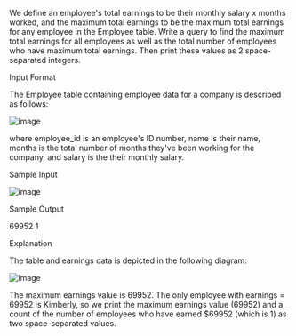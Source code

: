 We define an employee's total earnings to be their monthly  salary x months worked, and the maximum total earnings to be the maximum total earnings for any employee in the Employee table. Write a query to find the maximum total earnings for all employees as well as the total number of employees who have maximum total earnings. Then print these values as 2 space-separated integers.

Input Format

The Employee table containing employee data for a company is described as follows:

![image](https://user-images.githubusercontent.com/38153316/158585145-4d191d95-b3fb-46f1-80d5-80c698212ad0.png)

where employee_id is an employee's ID number, name is their name, months is the total number of months they've been working for the company, and salary is the their monthly salary.

Sample Input

![image](https://user-images.githubusercontent.com/38153316/158605247-006a310e-618f-4f78-a272-fc8a2f7cbe03.png)

Sample Output

69952 1

Explanation

The table and earnings data is depicted in the following diagram:

![image](https://user-images.githubusercontent.com/38153316/158605300-a9d33804-f6b8-41ea-a9e5-174428fa072f.png)

The maximum earnings value is 69952. The only employee with earnings = 69952 is Kimberly, so we print the maximum earnings value (69952) and a count of the number of employees who have earned $69952 (which is 1) as two space-separated values.
